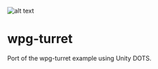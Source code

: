 ![alt text](https://github.com/diegoossa/wpg-turret/blob/main/Readme/turret.gif)

# wpg-turret

Port of the wpg-turret example using Unity DOTS.
